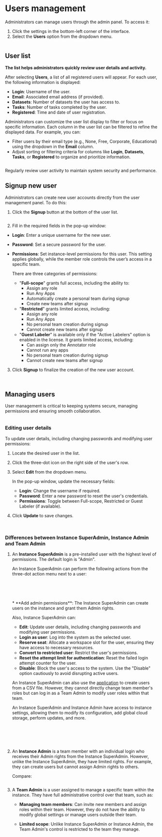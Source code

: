 # Users management

Administrators can manage users through the admin panel. To access it:

1. Click the settings in the bottom-left corner of the interface.
2. Select the **Users** option from the dropdown menu.

<figure><img src="../../.gitbook/assets/users-way.png" alt=""><figcaption></figcaption></figure>

## User list

**The list helps administrators quickly review user details and activity.**

After selecting **Users**, a list of all registered users will appear. For each user, the following information is displayed:

* **Login**: Username of the user.
* **Email**: Associated email address (if provided).
* **Datasets**: Number of datasets the user has access to.
* **Tasks**: Number of tasks completed by the user.
* **Registered**: Time and date of user registration.

Administrators can customize the user list display to filter or focus on specific information. Each column in the user list can be filtered to refine the displayed data. For example, you can:

* Filter users by their email type (e.g., None, Free, Corporate, Educational) using the dropdown in the **Email** column.
* Adjust sorting or filtering criteria for columns like **Login**, **Datasets**, **Tasks**, or **Registered** to organize and prioritize information.

<figure><img src="../../.gitbook/assets/manage-users.png" alt=""><figcaption></figcaption></figure>

Regularly review user activity to maintain system security and performance.

## Signup new user

Administrators can create new user accounts directly from the user management panel. To do this:

1. Click the **Signup** button at the bottom of the user list.

    <figure><img src="../../.gitbook/assets/signup-new-user.png" alt=""><figcaption></figcaption></figure>

2. Fill in the required fields in the pop-up window:

* **Login**: Enter a unique username for the new user.
* **Password**: Set a secure password for the user.
* **Permissions**: Set instance-level permissions for this user. This setting applies globally, while the member role controls the user’s access in a specific team.

    There are three categories of permissions:

  * "**Full-scope**" grants full access, including the ability to:
    * Assign any role
    * Run Any Apps
    * Automatically create a personal team during signup
    * Create new teams after signup
  * "**Restricted**" grants limited access, including:
    * Assign any role
    * Run Any Apps
    * No personal team creation during signup
    * Cannot create new teams after signup
  * "**Guest Labeler**" is available only if the "Active Labelers" option is enabled in the license. It grants limited access, including:
    * Can assign only the Annotator role
    * Cannot run any apps
    * No personal team creation during signup
    * Cannot create new teams after signup

3. Click **Signup** to finalize the creation of the new user account.
    <br>
    <br>
    <figure><img src="../../.gitbook/assets/new_user_signup.png" alt=""><figcaption></figcaption></figure>

## Managing users

User management is critical to keeping systems secure, managing permissions and ensuring smooth collaboration.

<figure><img src="../../.gitbook/assets/instance_admin_edit.jpg" alt=""><figcaption></figcaption></figure>

### Editing user details

To update user details, including changing passwords and modifying user permissions:

1. Locate the desired user in the list.
2. Click the three-dot icon on the right side of the user's row.
3. Select **Edit** from the dropdown menu.

    In the pop-up window, update the necessary fields:

    * **Login**: Change the username if required.
    * **Password**: Enter a new password to reset the user's credentials.
    * **Permissions**: Toggle between Full-scope, Restricted or Guest Labeler (if available).

4. Click **Update** to save changes.
    <br>
    <br>
    <figure><img src="../../.gitbook/assets/new_user_edit.png" alt=""><figcaption></figcaption></figure>

### Differences between Instance SuperAdmin, Instance Admin and Team Admin

1. An **Instance SuperAdmin** is a pre-installed user with the highest level of permissions. The default login is "Admin".

    An Instance SuperAdmin can perform the following actions from the three-dot action menu next to a user:
    <br>
    <br>
    <figure><img src="../../.gitbook/assets/instance_admin_screenshot.jpg" alt=""><figcaption></figcaption></figure>
    <br>
    <br>
    * **Add admin permissions**: The Instance SuperAdmin can create users on the instance and grant them Admin rights.

    Also, Instance SuperAdmin can:

    * **Edit**: Update user details, including changing passwords and modifying user permissions.
    * **Login as user**: Log into the system as the selected user.
    * **Reserve seat**: Allocate a workspace slot for the user, ensuring they have access to necessary resources.
    * **Convert to restricted user**: Restrict the user's permissions.
    * **Reset the attempt limit for authentication**: Reset the failed login attempt counter for the user.
    * **Disable**: Block the user's access to the system. Use the "Disable" option cautiously to avoid disrupting active users.

    An Instance SuperAdmin can also use the [application](https://ecosystem.supervisely.com/apps/create-users-from-csv) to create users from a CSV file.
    However, they cannot directly change team member's roles but can log in as a Team Admin to modify user roles within that team.

    An Instance SuperAdmin and Instance Admin have access to instance settings, allowing them to modify its configuration, add global cloud storage, perform updates, and more.
    <br>
    <br>
    <figure><img src="../../.gitbook/assets/instance_admin_settings.png" alt=""><figcaption></figcaption></figure>
    <br>
    <br>
2. An **Instance Admin** is a team member with an individual login who receives their Admin rights from the Instance SuperAdmin. However, unlike the Instance SuperAdmin, they have limited rights. For example, they can create users but cannot assign Admin rights to others.

    Compare:

    <figure><img src="../../.gitbook/assets/instance_admin_compare.jpg" alt=""><figcaption></figcaption></figure>

3. A **Team Admin** is a user assigned to manage a specific team within the instance. They have full administrative control over that team, such as:

    * **Managing team members**: Can invite new members and assign roles within their team. However, they do not have the ability to modify global settings or manage users outside their team.

    * **Limited scope**: Unlike Instance SuperAdmin or Instance Admin, the Team Admin's control is restricted to the team they manage.
